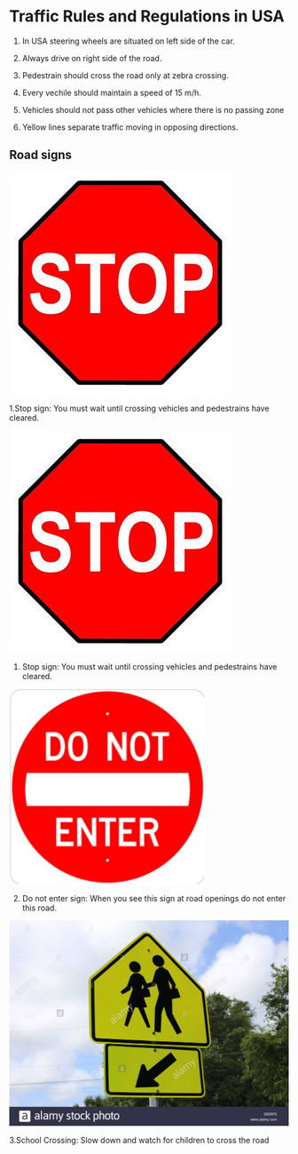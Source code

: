 # Traffic Rules and Regulations in USA

1. In USA steering wheels are situated on left side of the car.

2. Always drive on right side of the road.

3. Pedestrain should cross the road only at zebra crossing.

4. Every vechile should maintain a speed of 15 m/h.

5. Vehicles should not pass other vehicles where there is no passing zone

6. Yellow lines separate traffic moving in opposing directions.

## Road signs

![](stop.jpg)

1.Stop sign: You must wait until crossing vehicles and pedestrains have cleared.

![](stop.jpg)

1. Stop sign: You must wait until crossing vehicles and pedestrains have cleared.

![](Donotenter.jpg)

2. Do not enter sign: When you see this sign at road openings do not enter this road.

![](schoolcrossing.jpg)

3.School Crossing: Slow down and watch for children to cross the road
